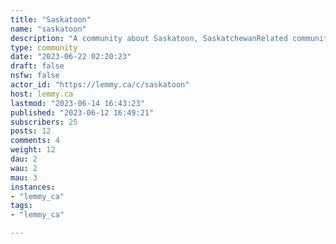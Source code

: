```yaml
---
title: "Saskatoon" 
name: "saskatoon"
description: "A community about Saskatoon, SaskatchewanRelated communities: * [!sask@lemmy.ca](https://lemmy.ca/c/sask) * [!regina@lemmy.ca](https://lemmy.ca/c/regina) "
type: community
date: "2023-06-22 02:20:23"
draft: false
nsfw: false
actor_id: "https://lemmy.ca/c/saskatoon"
host: lemmy.ca
lastmod: "2023-06-14 16:43:23"
published: "2023-06-12 16:49:21"
subscribers: 25
posts: 12
comments: 4
weight: 12
dau: 2
wau: 2
mau: 3
instances:
- "lemmy_ca"
tags: 
- "lemmy_ca"

---
```

